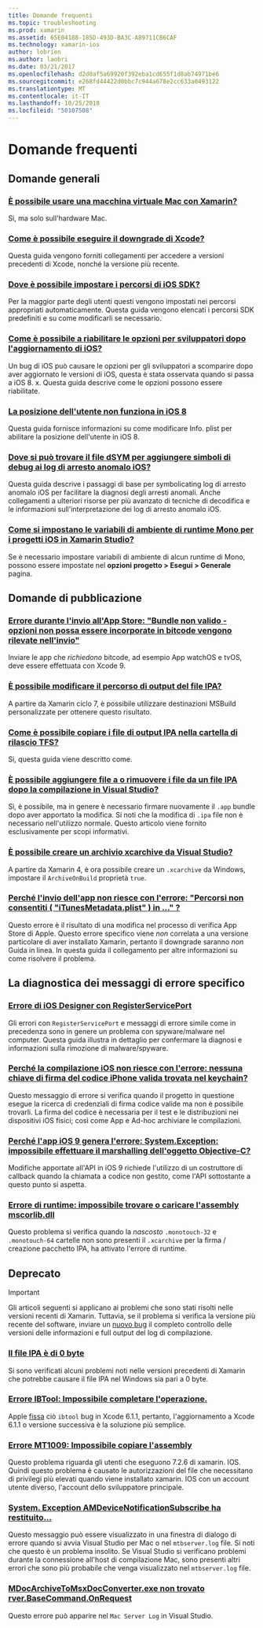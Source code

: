 ```yaml
---
title: Domande frequenti
ms.topic: troubleshooting
ms.prod: xamarin
ms.assetid: 65E04188-185D-493D-BA3C-A89711CB6CAF
ms.technology: xamarin-ios
author: lobrien
ms.author: laobri
ms.date: 03/21/2017
ms.openlocfilehash: d2d0af5a69920f392eba1cd655f1d8ab74971be6
ms.sourcegitcommit: e268fd44422d0bbc7c944a678e2cc633a0493122
ms.translationtype: MT
ms.contentlocale: it-IT
ms.lasthandoff: 10/25/2018
ms.locfileid: "50107508"
---
```

# <a name="frequently-asked-questions"></a>Domande frequenti

## <a name="general-questions"></a>Domande generali

### <a name="can-i-use-a-mac-vm-with-xamarinmac-vmmd"></a>[È possibile usare una macchina virtuale Mac con Xamarin?](mac-vm.md)
Sì, ma solo sull'hardware Mac.

### <a name="how-can-i-downgrade-xcodedowngrade-xcodemd"></a>[Come è possibile eseguire il downgrade di Xcode?](downgrade-xcode.md)
Questa guida vengono forniti collegamenti per accedere a versioni precedenti di Xcode, nonché la versione più recente.

### <a name="where-can-i-set-my-ios-sdk-locationsios-sdkmd"></a>[Dove è possibile impostare i percorsi di iOS SDK?](ios-sdk.md)
Per la maggior parte degli utenti questi vengono impostati nei percorsi appropriati automaticamente. Questa guida vengono elencati i percorsi SDK predefiniti e su come modificarli se necessario.

### <a name="how-can-i-reenable-developer-options-after-updating-iosupdate-developer-optionsmd"></a>[Come è possibile a riabilitare le opzioni per sviluppatori dopo l'aggiornamento di iOS?](update-developer-options.md)
Un bug di iOS può causare le opzioni per gli sviluppatori a scomparire dopo aver aggiornato le versioni di iOS, questa è stata osservata quando si passa a iOS 8. x. Questa guida descrive come le opzioni possono essere riabilitate.

### <a name="user-location-not-working-in-ios-8ios8-user-locationmd"></a>[La posizione dell'utente non funziona in iOS 8](ios8-user-location.md)
Questa guida fornisce informazioni su come modificare Info. plist per abilitare la posizione dell'utente in iOS 8.

### <a name="where-can-i-find-the-dsym-file-to-symbolicate-ios-crash-logssymbolicate-ios-crashmd"></a>[Dove si può trovare il file dSYM per aggiungere simboli di debug ai log di arresto anomalo iOS?](symbolicate-ios-crash.md)
Questa guida descrive i passaggi di base per symbolicating log di arresto anomalo iOS per facilitare la diagnosi degli arresti anomali. Anche collegamenti a ulteriori risorse per più avanzato di tecniche di decodifica e le informazioni sull'interpretazione dei log di arresto anomalo iOS.


### <a name="how-do-i-set-mono-runtime-environment-variables-for-ios-projects-in-xamarin-studioxs-mono-runtimemd"></a>[Come si impostano le variabili di ambiente di runtime Mono per i progetti iOS in Xamarin Studio?](xs-mono-runtime.md)
Se è necessario impostare variabili di ambiente di alcun runtime di Mono, possono essere impostate nel **opzioni progetto > Esegui > Generale** pagina.

## <a name="publishing-questions"></a>Domande di pubblicazione

### <a name="error-when-submitting-to-app-store-invalid-bundle---options-not-allowed-to-be-embedded-in-bitcode-are-detected-in-the-submissioninvalid-bundle-bitcodemd"></a>[Errore durante l'invio all'App Store: "Bundle non valido - opzioni non possa essere incorporate in bitcode vengono rilevate nell'invio"](invalid-bundle-bitcode.md)

Inviare le app che _richiedono_ bitcode, ad esempio App watchOS e tvOS, deve essere effettuata con Xcode 9.

### <a name="can-i-change-the-output-path-of-the-ipa-fileipa-output-pathmd"></a>[È possibile modificare il percorso di output del file IPA?](ipa-output-path.md)
A partire da Xamarin ciclo 7, è possibile utilizzare destinazioni MSBuild personalizzate per ottenere questo risultato.

### <a name="how-can-i-copy-ipa-output-files-to-the-tfs-drop-folderipa-tfsmd"></a>[Come è possibile copiare i file di output IPA nella cartella di rilascio TFS?](ipa-tfs.md)
Sì, questa guida viene descritto come.

### <a name="can-i-add-files-to-or-remove-files-from-an-ipa-file-after-building-it-in-visual-studiomodify-ipamd"></a>[È possibile aggiungere file a o rimuovere i file da un file IPA dopo la compilazione in Visual Studio?](modify-ipa.md)
Sì, è possibile, ma in genere è necessario firmare nuovamente il `.app` bundle dopo aver apportato la modifica. Si noti che la modifica di `.ipa` file non è necessario nell'utilizzo normale. Questo articolo viene fornito esclusivamente per scopi informativi.

### <a name="is-it-possible-to-create-a-xcarchive-archive-from-visual-studiocreate-xcarchivemd"></a>[È possibile creare un archivio xcarchive da Visual Studio?](create-xcarchive.md)
A partire da Xamarin 4, è ora possibile creare un `.xcarchive` da Windows, impostare il `ArchiveOnBuild` proprietà `true`.

### <a name="why-does-my-app-submission-fail-with-disallowed-paths--itunesmetadataplist--found-at--itunesmetadata-disallowed-pathsmd"></a>[Perché l'invio dell'app non riesce con l'errore: "Percorsi non consentiti ( "iTunesMetadata.plist" ) in ..." ?](itunesmetadata-disallowed-paths.md)
Questo errore è il risultato di una modifica nel processo di verifica App Store di Apple. Questo errore specifico viene _non_ correlata a una versione particolare di aver installato Xamarin, pertanto il downgrade saranno _non_ Guida in linea. In questa guida il collegamento per altre informazioni su come risolvere il problema.


## <a name="diagnosing-specific-error-messages"></a>La diagnostica dei messaggi di errore specifico

### <a name="ios-designer-error-with-registerserviceporterror-registerserviceportmd"></a>[Errore di iOS Designer con RegisterServicePort](error-registerserviceport.md)
Gli errori con `RegisterServicePort` e messaggi di errore simile come in precedenza sono in genere un problema con spyware/malware nel computer. Questa guida illustra in dettaglio per confermare la diagnosi e informazioni sulla rimozione di malware/spyware.

### <a name="why-does-my-ios-build-fail-with-no-valid-iphone-code-signing-keys-found-in-keychainno-codesigning-keysmd"></a>[Perché la compilazione iOS non riesce con l'errore: nessuna chiave di firma del codice iPhone valida trovata nel keychain?](no-codesigning-keys.md)
Questo messaggio di errore si verifica quando il progetto in questione esegue la ricerca di credenziali di firma codice valide ma non è possibile trovarli. La firma del codice è necessaria per il test e le distribuzioni nei dispositivi iOS fisici; così come App e Ad-hoc archiviare le compilazioni.

### <a name="why-does-my-ios-9-app-fail-with-systemexception-failed-to-marshal-the-objective-c-objectexception-marshal-obj-cmd"></a>[Perché l'app iOS 9 genera l'errore: System.Exception: impossibile effettuare il marshalling dell'oggetto Objective-C?](exception-marshal-obj-c.md)
Modifiche apportate all'API in iOS 9 richiede l'utilizzo di un costruttore di callback quando la chiamata a codice non gestito, come l'API sottostante a questo punto si aspetta.

### <a name="runtime-error-the-assembly-mscorlibdll-was-not-found-or-could-not-be-loadederror-mscorlib-not-foundmd"></a>[Errore di runtime: impossibile trovare o caricare l'assembly mscorlib.dll](error-mscorlib-not-found.md)
Questo problema si verifica quando la *nascosto* `.monotouch-32` e `.monotouch-64` cartelle non sono presenti il `.xcarchive` per la firma / creazione pacchetto IPA, ha attivato l'errore di runtime.

## <a name="deprecated"></a>Deprecato

> [!IMPORTANT]
> Gli articoli seguenti si applicano ai problemi che sono stati risolti nelle versioni recenti di Xamarin. Tuttavia, se il problema si verifica la versione più recente del software, inviare un [nuovo bug](~/cross-platform/troubleshooting/questions/howto-file-bug.md) il completo controllo delle versioni delle informazioni e full output del log di compilazione.



### <a name="ipa-file-is-0-bytesipa-zero-bytesmd"></a>[Il file IPA è di 0 byte](ipa-zero-bytes.md)
Si sono verificati alcuni problemi noti nelle versioni precedenti di Xamarin che potrebbe causare il file IPA nel Windows sia pari a 0 byte.

### <a name="ibtool-error-the-operation-couldnt-be-completederror-ibtoolmd"></a>[Errore IBTool: Impossibile completare l'operazione.](error-ibtool.md)
Apple [fissa](https://developer.apple.com/library/ios/releasenotes/DeveloperTools/RN-Xcode/Chapters/xc6_release_notes.html) ciò `ibtool` bug in Xcode 6.1.1, pertanto, l'aggiornamento a Xcode 6.1.1 o versione successiva è la soluzione più semplice.

### <a name="error-mt1009-could-not-copy-the-assemblyerror-mt1009md"></a>[Errore MT1009: Impossibile copiare l'assembly](error-mt1009.md)
Questo problema riguarda gli utenti che eseguono 7.2.6 di xamarin. IOS. Quindi questo problema è causato le autorizzazioni del file che necessitano di privilegi più elevati quando viene installato xamarin. IOS con un account utente diverso, l'account dello sviluppatore principale.

### <a name="systemexception-amdevicenotificationsubscribe-returned-exception-amddevicenotificationsubscribemd"></a>[System. Exception AMDeviceNotificationSubscribe ha restituito...](exception-amddevicenotificationsubscribe.md)
Questo messaggio può essere visualizzato in una finestra di dialogo di errore quando si avvia Visual Studio per Mac o nel `mtbserver.log` file. Si noti che questo è un problema insolito. Se Visual Studio si verificano problemi durante la connessione all'host di compilazione Mac, sono presenti altri errori che sono più probabile che venga visualizzato nel `mtbserver.log` file.

### <a name="mdocarchivetomsxdocconverterexe-not-found-rverbasecommandonrequestmdocarchivetomsxdocconverter-not-foundmd"></a>[MDocArchiveToMsxDocConverter.exe non trovato rver.BaseCommand.OnRequest](mdocarchivetomsxdocconverter-not-found.md)
Questo errore può apparire nel `Mac Server Log` in Visual Studio.

